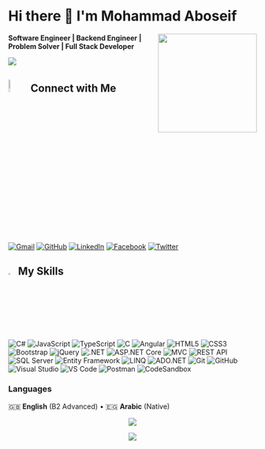 # Hi there 👋 I'm Mohammad Aboseif
<picture><img align="right" src="https://cdn.dribbble.com/users/1162077/screenshots/3848914/programmer.gif" width="200px"></picture>

**Software Engineer | Backend Engineer | Problem Solver | Full Stack Developer**

<img src="https://komarev.com/ghpvc/?username=not-midozayn&color=blueviolet&style=flat-square&label=Profile+Views">

## <img src="https://github.com/7oSkaaa/7oSkaaa/blob/main/Images/Connect-with-me.gif?raw=true" width="8%"> Connect with Me
<p>
	<a href="mailto:mohamedelelime@gmail.com"><img src="https://img.shields.io/badge/gmail-%23EA4335.svg?style=flat-square&logo=gmail&logoColor=white" alt="Gmail"></a>
	<a href="https://github.com/not-midozayn"><img src="https://img.shields.io/badge/github-%23181717.svg?style=flat-square&logo=github&logoColor=white" alt="GitHub"></a>
	<a href="https://www.linkedin.com/in/mohamed-aboseif/"><img src="https://img.shields.io/badge/linkedin-%230A66C2.svg?style=flat-square&logo=linkedin&logoColor=white" alt="LinkedIn"></a>
	<a href="https://www.facebook.com/mohamed.elelime"><img src="https://img.shields.io/badge/facebook-%231877F2.svg?style=flat-square&logo=facebook&logoColor=white" alt="Facebook"></a>
	<a href="https://x.com/mohamedseifX"><img src="https://img.shields.io/badge/twitter-%231DA1F2.svg?style=flat-square&logo=twitter&logoColor=white" alt="Twitter"></a>
</p>

## <img src="https://media2.giphy.com/media/QssGEmpkyEOhBCb7e1/giphy.gif?cid=ecf05e47a0n3gi1bfqntqmob8g9aid1oyj2wr3ds3mg700bl&rid=giphy.gif" width="3%"> My Skills

<p>
    <img src="https://img.shields.io/badge/C%23-239120?style=flat-square&logo=c-sharp&logoColor=white" alt="C#">
    <img src="https://img.shields.io/badge/JavaScript-F7DF1E?style=flat-square&logo=javascript&logoColor=black" alt="JavaScript">
    <img src="https://img.shields.io/badge/TypeScript-007ACC?style=flat-square&logo=typescript&logoColor=white" alt="TypeScript">
    <img src="https://img.shields.io/badge/C-00599C?style=flat-square&logo=c&logoColor=white" alt="C">
    <img src="https://img.shields.io/badge/Angular-DD0031?style=flat-square&logo=angular&logoColor=white" alt="Angular">
    <img src="https://img.shields.io/badge/HTML5-E34F26?style=flat-square&logo=html5&logoColor=white" alt="HTML5">
    <img src="https://img.shields.io/badge/CSS3-1572B6?style=flat-square&logo=css3&logoColor=white" alt="CSS3">
    <img src="https://img.shields.io/badge/Bootstrap-563D7C?style=flat-square&logo=bootstrap&logoColor=white" alt="Bootstrap">
    <img src="https://img.shields.io/badge/jQuery-0769AD?style=flat-square&logo=jquery&logoColor=white" alt="jQuery">
    <img src="https://img.shields.io/badge/.NET-5C2D91?style=flat-square&logo=.net&logoColor=white" alt=".NET">
    <img src="https://img.shields.io/badge/ASP.NET%20Core-5C2D91?style=flat-square&logo=.net&logoColor=white" alt="ASP.NET Core">
    <img src="https://img.shields.io/badge/MVC-5C2D91?style=flat-square&logo=.net&logoColor=white" alt="MVC">
    <img src="https://img.shields.io/badge/REST%20API-FF6C37?style=flat-square&logo=postman&logoColor=white" alt="REST API">
    <img src="https://img.shields.io/badge/Microsoft%20SQL%20Server-CC2927?style=flat-square&logo=microsoft%20sql%20server&logoColor=white" alt="SQL Server">
    <img src="https://img.shields.io/badge/Entity%20Framework-512BD4?style=flat-square&logo=.net&logoColor=white" alt="Entity Framework">
    <img src="https://img.shields.io/badge/LINQ-512BD4?style=flat-square&logo=.net&logoColor=white" alt="LINQ">
    <img src="https://img.shields.io/badge/ADO.NET-512BD4?style=flat-square&logo=.net&logoColor=white" alt="ADO.NET">
    <img src="https://img.shields.io/badge/Git-F05032?style=flat-square&logo=git&logoColor=white" alt="Git">
    <img src="https://img.shields.io/badge/GitHub-100000?style=flat-square&logo=github&logoColor=white" alt="GitHub">
    <img src="https://img.shields.io/badge/Visual%20Studio-5C2D91?style=flat-square&logo=visual%20studio&logoColor=white" alt="Visual Studio">
    <img src="https://img.shields.io/badge/VS%20Code-007ACC?style=flat-square&logo=visual%20studio%20code&logoColor=white" alt="VS Code">
    <img src="https://img.shields.io/badge/Postman-FF6C37?style=flat-square&logo=postman&logoColor=white" alt="Postman">
    <img src="https://img.shields.io/badge/CodeSandbox-000000?style=flat-square&logo=codesandbox&logoColor=white" alt="CodeSandbox">
</p>

### Languages
🇬🇧 **English** (B2 Advanced) • 🇪🇬 **Arabic** (Native)

<p align="center">
  <img src="https://github-readme-streak-stats.herokuapp.com?user=not-midozayn&theme=radical&date_format=M%20j%5B%2C%20Y%5D">
</p>
<p align="center">
  <img src="https://github-profile-summary-cards.vercel.app/api/cards/profile-details?username=not-midozayn&theme=tokyonight">
</p>
